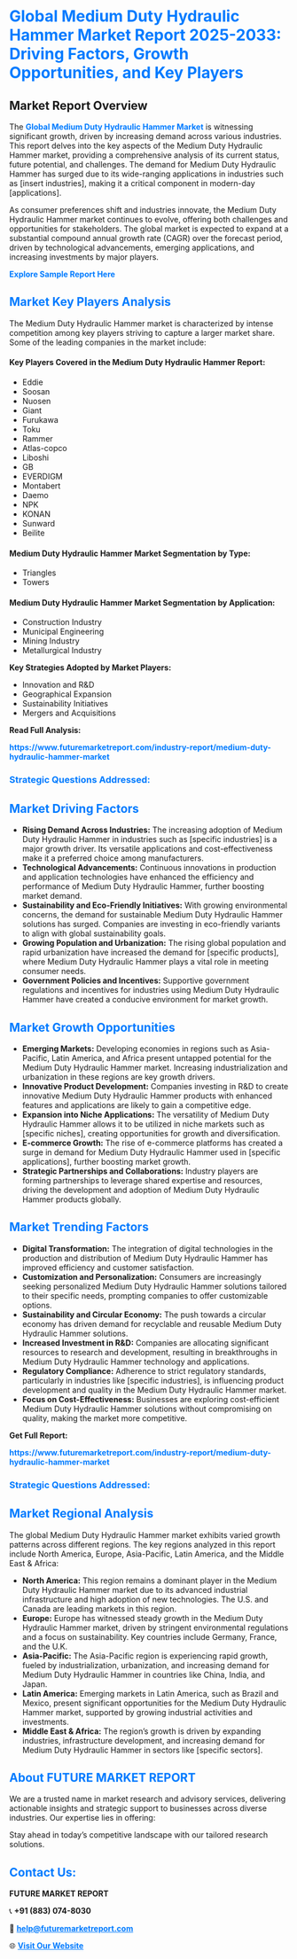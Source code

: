 <h1 style="color: #007BFF;">Global Medium Duty Hydraulic Hammer Market Report 2025-2033: Driving Factors, Growth Opportunities, and Key Players</h1>

<section id="overview">
<h2>Market Report Overview</h2>
<p>The <a href="https://www.futuremarketreport.com/industry-report/medium-duty-hydraulic-hammer-market" style="color: #007BFF; text-decoration: none;"><strong>Global Medium Duty Hydraulic Hammer Market</strong></a> is witnessing significant growth, driven by increasing demand across various industries. This report delves into the key aspects of the Medium Duty Hydraulic Hammer market, providing a comprehensive analysis of its current status, future potential, and challenges. The demand for Medium Duty Hydraulic Hammer has surged due to its wide-ranging applications in industries such as [insert industries], making it a critical component in modern-day [applications].</p>
<p>As consumer preferences shift and industries innovate, the Medium Duty Hydraulic Hammer market continues to evolve, offering both challenges and opportunities for stakeholders. The global market is expected to expand at a substantial compound annual growth rate (CAGR) over the forecast period, driven by technological advancements, emerging applications, and increasing investments by major players.</p>
</section>

<section id="overview">
<p><a href="https://www.futuremarketreport.com/request-sample/reportId=42450" style="color: #007BFF; text-decoration: none;"><strong>Explore Sample Report Here</strong></a></p>
</section>

<section id="key-players">
<h2 style="color: #007BFF;">Market Key Players Analysis</h2>
<p>The Medium Duty Hydraulic Hammer market is characterized by intense competition among key players striving to capture a larger market share. Some of the leading companies in the market include:</p>
<h4>Key Players Covered in the Medium Duty Hydraulic Hammer Report:</h4>
<ul><li>Eddie</li><li>Soosan</li><li>Nuosen</li><li>Giant</li><li>Furukawa</li><li>Toku</li><li>Rammer</li><li>Atlas-copco</li><li>Liboshi</li><li>GB</li><li>EVERDIGM</li><li>Montabert</li><li>Daemo</li><li>NPK</li><li>KONAN</li><li>Sunward</li><li>Beilite</li></ul>
<h4>Medium Duty Hydraulic Hammer Market Segmentation by Type:</h4>
<ul><li>Triangles</li><li>Towers</li></ul>

<h4>Medium Duty Hydraulic Hammer Market Segmentation by Application:</h4>
<ul><li>Construction Industry</li><li>Municipal Engineering</li><li>Mining Industry</li><li>Metallurgical Industry</li></ul>
<p><strong>Key Strategies Adopted by Market Players:</strong></p>
<ul>
<li>Innovation and R&D</li>
<li>Geographical Expansion</li>
<li>Sustainability Initiatives</li>
<li>Mergers and Acquisitions</li>
</ul>
</section>

<section>
<p><strong>Read Full Analysis: </strong></p><a href="https://www.futuremarketreport.com/industry-report/medium-duty-hydraulic-hammer-market" style="color: #007BFF; text-decoration: none;"><strong>https://www.futuremarketreport.com/industry-report/medium-duty-hydraulic-hammer-market</strong></a>
<h3 style="color: #007BFF;">Strategic Questions Addressed:</h3>
</section>

<section id="driving-factors">
<h2 style="color: #007BFF;">Market Driving Factors</h2>
<ul>
<li><strong>Rising Demand Across Industries:</strong> The increasing adoption of Medium Duty Hydraulic Hammer in industries such as [specific industries] is a major growth driver. Its versatile applications and cost-effectiveness make it a preferred choice among manufacturers.</li>
<li><strong>Technological Advancements:</strong> Continuous innovations in production and application technologies have enhanced the efficiency and performance of Medium Duty Hydraulic Hammer, further boosting market demand.</li>
<li><strong>Sustainability and Eco-Friendly Initiatives:</strong> With growing environmental concerns, the demand for sustainable Medium Duty Hydraulic Hammer solutions has surged. Companies are investing in eco-friendly variants to align with global sustainability goals.</li>
<li><strong>Growing Population and Urbanization:</strong> The rising global population and rapid urbanization have increased the demand for [specific products], where Medium Duty Hydraulic Hammer plays a vital role in meeting consumer needs.</li>
<li><strong>Government Policies and Incentives:</strong> Supportive government regulations and incentives for industries using Medium Duty Hydraulic Hammer have created a conducive environment for market growth.</li>
</ul>
</section>

<section id="growth-opportunities">
<h2 style="color: #007BFF;">Market Growth Opportunities</h2>
<ul>
<li><strong>Emerging Markets:</strong> Developing economies in regions such as Asia-Pacific, Latin America, and Africa present untapped potential for the Medium Duty Hydraulic Hammer market. Increasing industrialization and urbanization in these regions are key growth drivers.</li>
<li><strong>Innovative Product Development:</strong> Companies investing in R&D to create innovative Medium Duty Hydraulic Hammer products with enhanced features and applications are likely to gain a competitive edge.</li>
<li><strong>Expansion into Niche Applications:</strong> The versatility of Medium Duty Hydraulic Hammer allows it to be utilized in niche markets such as [specific niches], creating opportunities for growth and diversification.</li>
<li><strong>E-commerce Growth:</strong> The rise of e-commerce platforms has created a surge in demand for Medium Duty Hydraulic Hammer used in [specific applications], further boosting market growth.</li>
<li><strong>Strategic Partnerships and Collaborations:</strong> Industry players are forming partnerships to leverage shared expertise and resources, driving the development and adoption of Medium Duty Hydraulic Hammer products globally.</li>
</ul>
</section>

<section id="trending-factors">
<h2 style="color: #007BFF;">Market Trending Factors</h2>
<ul>
<li><strong>Digital Transformation:</strong> The integration of digital technologies in the production and distribution of Medium Duty Hydraulic Hammer has improved efficiency and customer satisfaction.</li>
<li><strong>Customization and Personalization:</strong> Consumers are increasingly seeking personalized Medium Duty Hydraulic Hammer solutions tailored to their specific needs, prompting companies to offer customizable options.</li>
<li><strong>Sustainability and Circular Economy:</strong> The push towards a circular economy has driven demand for recyclable and reusable Medium Duty Hydraulic Hammer solutions.</li>
<li><strong>Increased Investment in R&D:</strong> Companies are allocating significant resources to research and development, resulting in breakthroughs in Medium Duty Hydraulic Hammer technology and applications.</li>
<li><strong>Regulatory Compliance:</strong> Adherence to strict regulatory standards, particularly in industries like [specific industries], is influencing product development and quality in the Medium Duty Hydraulic Hammer market.</li>
<li><strong>Focus on Cost-Effectiveness:</strong> Businesses are exploring cost-efficient Medium Duty Hydraulic Hammer solutions without compromising on quality, making the market more competitive.</li>
</ul>
</section>

<section>
<p><strong>Get Full Report: </strong></p><a href="https://www.futuremarketreport.com/industry-report/medium-duty-hydraulic-hammer-market" style="color: #007BFF; text-decoration: none;"><strong>https://www.futuremarketreport.com/industry-report/medium-duty-hydraulic-hammer-market</strong></a>
<h3 style="color: #007BFF;">Strategic Questions Addressed:</h3>
</section>


<section id="regional-analysis">
<h2 style="color: #007BFF;">Market Regional Analysis</h2>
<p>The global Medium Duty Hydraulic Hammer market exhibits varied growth patterns across different regions. The key regions analyzed in this report include North America, Europe, Asia-Pacific, Latin America, and the Middle East & Africa:</p>
<ul>
<li><strong>North America:</strong> This region remains a dominant player in the Medium Duty Hydraulic Hammer market due to its advanced industrial infrastructure and high adoption of new technologies. The U.S. and Canada are leading markets in this region.</li>
<li><strong>Europe:</strong> Europe has witnessed steady growth in the Medium Duty Hydraulic Hammer market, driven by stringent environmental regulations and a focus on sustainability. Key countries include Germany, France, and the U.K.</li>
<li><strong>Asia-Pacific:</strong> The Asia-Pacific region is experiencing rapid growth, fueled by industrialization, urbanization, and increasing demand for Medium Duty Hydraulic Hammer in countries like China, India, and Japan.</li>
<li><strong>Latin America:</strong> Emerging markets in Latin America, such as Brazil and Mexico, present significant opportunities for the Medium Duty Hydraulic Hammer market, supported by growing industrial activities and investments.</li>
<li><strong>Middle East & Africa:</strong> The region’s growth is driven by expanding industries, infrastructure development, and increasing demand for Medium Duty Hydraulic Hammer in sectors like [specific sectors].</li>
</ul>
</section>

<footer>
<h2 style="color: #007BFF;">About FUTURE MARKET REPORT</h2>
<p>We are a trusted name in market research and advisory services, delivering actionable insights and strategic support to businesses across diverse industries. Our expertise lies in offering:</p>

<p>Stay ahead in today’s competitive landscape with our tailored research solutions.</p>

<h2 style="color: #007BFF;">Contact Us:</h2>
<p><strong>FUTURE MARKET REPORT</strong></p>
<p>📞 <strong>+91 (883) 074-8030</strong></p>
<p>📧 <strong><a href="mailto:help@futuremarketreport.com" style="color: #007BFF;">help@futuremarketreport.com</a></strong></p>
<p>🌐 <strong><a href="https://www.futuremarketreport.com/" style="color: #007BFF;">Visit Our Website</a></strong></p>
</footer>